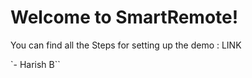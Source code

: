 # Welcome to SmartRemote!

You can find all the Steps for setting up the demo : LINK


`- Harish B``
